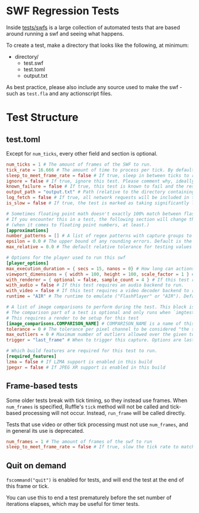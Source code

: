# SWF Regression Tests

Inside [tests/swfs](tests/swfs) is a large collection of automated tests that are based around running a swf and seeing what happens.

To create a test, make a directory that looks like the following, at minimum:

- directory/
  - test.swf
  - test.toml
  - output.txt

As best practice, please also include any source used to make the swf - such as `test.fla` and any actionscript files.


# Test Structure
## test.toml
Except for `num_ticks`, every other field and section is optional.

```toml
num_ticks = 1 # The amount of frames of the SWF to run.
tick_rate = 16.666 # The amount of time to process per tick. By default this uses the SWF frame rate.
sleep_to_meet_frame_rate = false # If true, sleep in between ticks to run at realtime speed. Necessary for some timer tests.
ignore = false # If true, ignore this test. Please comment why, ideally link to an issue, so we know what's up
known_failure = false # If true, this test is known to fail and the result will be inverted. When the test passes in the future, it'll fail and alert that it now passes.
output_path = "output.txt" # Path (relative to the directory containing test.toml) to the expected output
log_fetch = false # If true, all network requests will be included in the output.
is_slow = false # If true, the test is marked as taking significantly longer to execute compared to others. Used for improving performance of the test suite.

# Sometimes floating point math doesn't exactly 100% match between flash and rust.
# If you encounter this in a test, the following section will change the output testing from "exact" to "approximate"
# (when it comes to floating point numbers, at least.)
[approximations]
number_patterns = [] # A list of regex patterns with capture groups to additionally treat as approximate numbers
epsilon = 0.0 # The upper bound of any rounding errors. Default is the difference between 1.0 and the next largest representable number
max_relative = 0.0 # The default relative tolerance for testing values that are far-apart. Default is the difference between 1.0 and the next largest representable number

# Options for the player used to run this swf
[player_options]
max_execution_duration = { secs = 15, nanos = 0} # How long can actionscript execute for before being forcefully stopped
viewport_dimensions = { width = 100, height = 100, scale_factor = 1 } # The size of the player. Defaults to the swfs stage size
with_renderer = { optional = false, sample_count = 4 } # If this test requires a renderer to run. Optional will enable the renderer where available.
with_audio = false # If this test requires an audio backend to run.
with_video = false # If this test requires a video decoder backend to run.
runtime = "AIR" # The runtime to emulate ("FlashPlayer" or "AIR"). Defaults to "FlashPlayer"

# A list of image comparisons to perform during the test. This block is repeatable infinitely, as long as each name is unique.
# The comparison part of a test is optional and only runs when `imgtests` feature is enabled
# This requires a render to be setup for this test
[image_comparisons.COMPARISON_NAME] # COMPARISON_NAME is a name of this particular image
tolerance = 0 # The tolerance per pixel channel to be considered "the same". Increase as needed with tests that aren't pixel perfect across platforms.
max_outliers = 0 # Maximum number of outliers allowed over the given tolerance levels. Increase as needed with tests that aren't pixel perfect across platforms.
trigger = "last_frame" # When to trigger this capture. Options are last_frame (default), fs_command, or a frame/tick number (1-based). Only one image may exist per frame/tick number or last_frame.

# Which build features are required for this test to run.
[required_features]
lzma = false # If LZMA support is enabled in this build
jpegxr = false # If JPEG XR support is enabled in this build
```

## Frame-based tests

Some older tests break with tick timing, so they instead use frames. When `num_frames` is specified, Ruffle's `tick` method will not be called and tick-based processing will not occur. Instead, `run_frame` will be called directly.

Tests that use video or other tick processing must not use `num_frames`, and in general its use is deprecated.

```toml
num_frames = 1 # The amount of frames of the swf to run
sleep_to_meet_frame_rate = false # If true, slow the tick rate to match the movies requested fps rate
```

## Quit on demand

`fscommand("quit")` is enabled for tests, and will end the test at the end of this frame or tick.

You can use this to end a test prematurely before the set number of iterations elapses, which may be useful for timer tests.

